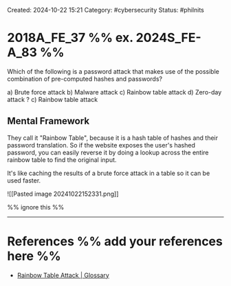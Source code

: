 Created: 2024-10-22 15:21
Category: #cybersecurity
Status: #philnits



# 2018A_FE_37 %% ex. 2024S_FE-A_83 %%

Which of the following is a password attack that makes use of the possible combination of pre-computed hashes and passwords?

a) Brute force attack
b) Malware attack
c) Rainbow table attack
d) Zero-day attack
?
c) Rainbow table attack


## Mental Framework

They call it "Rainbow Table", because it is a hash table of hashes and their password translation. So if the website exposes the user's hashed password, you can easily reverse it by doing a lookup across the entire rainbow table to find the original input.

It's like caching the results of a brute force attack in a table so it can be used faster.

![[Pasted image 20241022152331.png]]

%% ignore this %%
<!--SR:!2025-07-25,105,310-->
---









# References %% add your references here %%
- [Rainbow Table Attack | Glossary](https://www.beyondidentity.com/glossary/rainbow-table-attack)